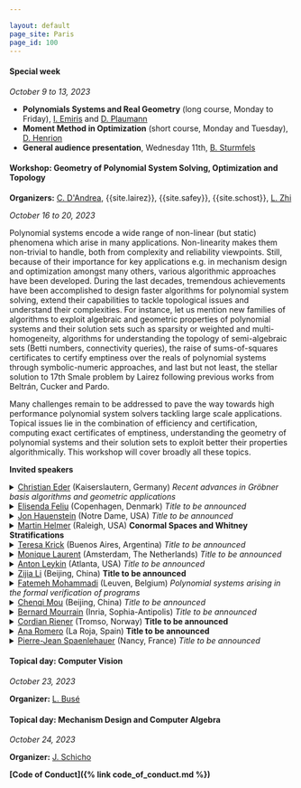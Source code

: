 ```yaml
---

layout: default
page_site: Paris
page_id: 100
---
```


#### Special week 
*October  9 to 13, 2023*
* **Polynomials Systems and Real Geometry** (long course, Monday to Friday), [I. Emiris](http://cgi.di.uoa.gr/~emiris) and [D. Plaumann](http://www.mathematik.tu-dortmund.de/~dplauman/index_en.html)
* **Moment Method in Optimization** (short course, Monday and Tuesday), [D. Henrion](https://homepages.laas.fr/henrion)
* **General audience presentation**, Wednesday 11th, [B. Sturmfels](https://math.berkeley.edu/~bernd)


#### Workshop: Geometry of Polynomial System Solving, Optimization and Topology

**Organizers:**  [C. D'Andrea](http://www.ub.edu/arcades/cdandrea.html), {{site.lairez}}, {{site.safey}}, {{site.schost}}, [L. Zhi](http://www.mmrc.iss.ac.cn/~lzhi/) 

*October 16 to 20, 2023*


Polynomial systems encode a wide range of non-linear (but static) phenomena which arise in many 
applications. Non-linearity makes them non-trivial to handle, both from complexity and reliability viewpoints. 
Still, because of their importance for key applications e.g. in mechanism design and optimization amongst many others, 
various algorithmic approaches have been developed.
During the last decades, tremendous achievements have been accomplished to design faster algorithms for polynomial system 
solving, extend their capabilities to tackle topological issues and understand their complexities. For instance, 
let us mention new families of algorithms to exploit algebraic and geometric properties of polynomial systems 
and their solution sets such as sparsity or weighted and multi-homogeneity, algorithms for understanding the topology of 
semi-algebraic sets (Betti numbers, connectivity queries), the raise of sums-of-squares certificates to certify emptiness over the reals of polynomial systems through symbolic-numeric approaches, and last but not least, 
the stellar solution to 17th Smale problem by Lairez following previous works from Beltrán, Cucker and Pardo.  

Many challenges remain to be addressed to pave the way towards high performance polynomial system solvers 
tackling large scale applications. Topical issues lie in the combination of efficiency and certification, computing 
exact certificates of emptiness, understanding the geometry of polynomial systems and their solution sets to exploit 
better their properties algorithmically. This workshop will cover broadly all these 
topics.

**Invited speakers**

<details><summary><a href="https://www.mathematik.uni-kl.de/~ederc/index.html">Christian Eder</a> (Kaiserslautern, Germany) <i> Recent advances in Gröbner basis algorithms
and geometric applications </i></summary>
<p><b>Abstract</b></p></details>

<details><summary><a href="http://web.math.ku.dk/~efeliu/">Elisenda Feliu</a> (Copenhagen, Denmark) <i> Title to be announced </i></summary>
<p><b>Abstract</b></p></details>

<details><summary><a href="https://www3.nd.edu/~jhauenst/">Jon Hauenstein</a> (Notre Dame, USA) <i>Title to be announced</i></summary>
<p><b>Abstract</b></p></details>

<details><summary><a href="http://martin-helmer.com/">Martin Helmer</a> (Raleigh, USA) <b>Conormal Spaces and Whitney Stratifications</b> </summary>
<p><b>Abstract.</b> We describe a new algorithm for computing Whitney
stratifications of complex projective varieties. The main ingredients are
(a) an algebraic criterion, due to Lê and Teissier, which reformulates
Whitney regularity in terms of conormal spaces and maps, and (b) a new
interpretation of this conormal criterion via ideal saturations, which can
be practically implemented on a computer. We show that this algorithm
improves upon the existing state of the art by several orders of magnitude,
even for relatively small input varieties. This is joint work with Vidit
Nanda (Oxford).</p></details>

<details><summary><a href="http://mate.dm.uba.ar/~krick/">Teresa Krick</a> (Buenos Aires, Argentina) <i>Title to be announced</i></summary>
<p><b>Abstract</b></p></details>

<details><summary><a href="https://homepages.cwi.nl/~monique/">Monique Laurent</a> (Amsterdam, The Netherlands) <i> Title to be announced </i></summary>
<p><b>Abstract</b></p></details>


<details><summary><a href="https://antonleykin.math.gatech.edu/">Anton Leykin</a> (Atlanta, USA) <i>Title to be announced</i></summary>
<p><b>Abstract</b></p></details>

<details><summary><a href="https://people.ucas.ac.cn/~zijia?language=en">Zijia Li</a> (Beijing, 
China) <b>Title to be announced</b></summary>
<p><b>Abstract</b></p></details>

<details>
<summary><a href="https://www.fatemehmohammadi.com/">Fatemeh Mohammadi</a> (Leuven, Belgium) <i>Polynomial systems arising in the formal verification of programs</i> </summary>
<p><b> Abstract. </b>
Multiple classical problems in the formal verification of programs such as
reachability, termination, and template-based synthesis can be reduced to
solving polynomial systems of equations. In this talk, I will describe the
primary objects and these connections. In particular, I will show how the
algebraic and geometric techniques can be applied, enhancing the scalability and
completeness for such problems. </p> </details>

<details><summary><a href="http://www.cmou.net/">Chenqi Mou</a> (Beijing, China) <i>Title to be announced</i></summary>
<p><b>Abstract</b></p></details>

<details><summary><a href="https://www-sop.inria.fr/members/Bernard.Mourrain/">Bernard Mourrain</a> (Inria, Sophia-Antipolis) <i>Title to be announced</i></summary>
<p><b>Abstract</b></p></details>

<details><summary><a href="https://www.cordian.de/">Cordian Riener</a> (Tromso, 
Norway) <b>Title to be announced</b></summary>
<p><b>Abstract</b></p></details>

<details><summary><a href="https://www.unirioja.es/cu/anromero/index.html">Ana Romero</a> (La Roja, 
Spain) <b>Title to be announced</b></summary>
<p><b>Abstract</b></p></details>

<details><summary><a href="https://members.loria.fr/PJSpaenlehauer/">Pierre-Jean Spaenlehauer</a> (Nancy, France) <i>Title to be announced</i></summary>
<p><b>Abstract</b></p></details>



#### Topical day: Computer Vision 

*October 23, 2023*

**Organizer:** [L. Busé](http://www-sop.inria.fr/members/Laurent.Buse)


#### Topical day: Mechanism Design and Computer Algebra

*October 24, 2023*

**Organizer:** [J. Schicho](https://www3.risc.jku.at/people/jschicho)



**[Code of Conduct]({% link code_of_conduct.md %})**



